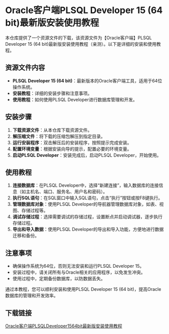 # Oracle客户端PLSQL Developer 15 (64 bit)最新版安装使用教程

本仓库提供了一个资源文件的下载，该资源文件为【Oracle客户端】PLSQL Developer 15 (64 bit)最新版安装使用教程（亲测）。以下是详细的安装和使用教程。

## 资源文件内容

- **PLSQL Developer 15 (64 bit)**：最新版本的Oracle客户端工具，适用于64位操作系统。
- **安装教程**：详细的安装步骤和注意事项。
- **使用教程**：如何使用PLSQL Developer进行数据库管理和开发。

## 安装步骤

1. **下载资源文件**：从本仓库下载资源文件。
2. **解压缩文件**：将下载的压缩包解压到指定目录。
3. **运行安装程序**：双击解压后的安装程序，按照提示完成安装。
4. **配置环境变量**：根据安装向导的提示，配置必要的环境变量。
5. **启动PLSQL Developer**：安装完成后，启动PLSQL Developer，开始使用。

## 使用教程

1. **连接数据库**：在PLSQL Developer中，选择“新建连接”，输入数据库的连接信息（如主机名、端口、服务名、用户名和密码）。
2. **执行SQL语句**：在SQL窗口中输入SQL语句，点击“执行”按钮或按F8键执行。
3. **管理数据库对象**：使用PLSQL Developer的导航器管理数据库对象，如表、视图、存储过程等。
4. **调试存储过程**：选择需要调试的存储过程，设置断点并启动调试器，逐步执行存储过程。
5. **导出和导入数据**：使用PLSQL Developer的导出和导入功能，方便地进行数据迁移和备份。

## 注意事项

- 确保操作系统为64位，否则无法安装和运行PLSQL Developer 15。
- 安装过程中，请关闭所有与Oracle相关的应用程序，以免发生冲突。
- 使用过程中，定期备份数据库，以防数据丢失。

通过本教程，您可以顺利安装和使用PLSQL Developer 15 (64 bit)，提高Oracle数据库的管理和开发效率。

## 下载链接

[Oracle客户端PLSQLDeveloper1564bit最新版安装使用教程](https://pan.quark.cn/s/58e25bb338e3)